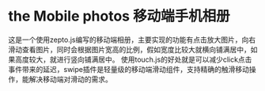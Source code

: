 # the Mobile photos 移动端手机相册
这是一个使用zepto.js编写的移动端相册，主要实现的功能有点击放大图片，向右滑动查看图片，同时会根据图片宽高的比例，假如宽度比较大就横向铺满居中，如果高度较大，就进行竖向铺满居中。
使用touch.js的好处就是可以减少click点击事件带来的延迟，swipe插件是轻量级的移动端滑动组件，支持精确的触滑移动操作，能解决移动端对滑动的需求。
